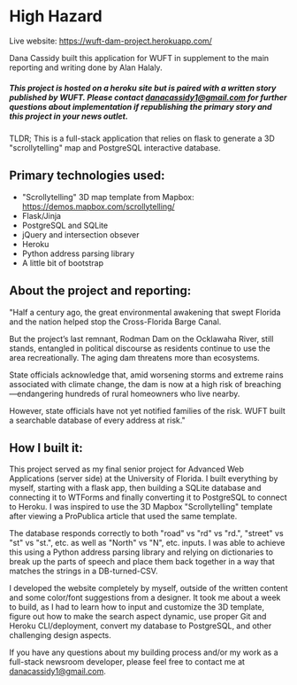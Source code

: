 # High Hazard 
Live website:
https://wuft-dam-project.herokuapp.com/

Dana Cassidy built this application for WUFT in supplement to the main reporting and writing done by Alan Halaly.

##### This project is hosted on a heroku site but is paired with a written story published by WUFT. Please contact danacassidy1@gmail.com for further questions about implementation if republishing the primary story and this project in your news outlet. 

TLDR; This is a full-stack application that relies on flask to generate a 3D "scrollytelling" map and PostgreSQL interactive database. 

## Primary technologies used:
 - "Scrollytelling" 3D map template from Mapbox: https://demos.mapbox.com/scrollytelling/
 - Flask/Jinja
 - PostgreSQL and SQLite
 - jQuery and intersection obsever
 - Heroku
 - Python address parsing library
 - A little bit of bootstrap

## About the project and reporting:
"Half a century ago, the great environmental awakening that swept Florida and the nation helped stop the Cross-Florida Barge Canal.

But the project’s last remnant, Rodman Dam on the Ocklawaha River, still stands, entangled in political discourse as residents continue to use the area recreationally. The aging dam threatens more than ecosystems.

State officials acknowledge that, amid worsening storms and extreme rains associated with climate change, the dam is now at a high risk of breaching—endangering hundreds of rural homeowners who live nearby.

However, state officials have not yet notified families of the risk. WUFT built a searchable database of every address at risk."

## How I built it:

This project served as my final senior project for Advanced Web Applications (server side) at the University of Florida. I built everything by myself, starting with a flask app, then building a SQLite database and connecting it to WTForms and finally converting it to PostgreSQL to connect to Heroku. I was inspired to use the 3D Mapbox "Scrollytelling" template after viewing a ProPublica article that used the same template. 

The database responds correctly to both "road" vs "rd" vs "rd.", "street" vs "st" vs "st.", etc. as well as "North" vs "N", etc. inputs. I was able to achieve this using a Python address parsing library and relying on dictionaries to break up the parts of speech and place them back together in a way that matches the strings in a DB-turned-CSV.

I developed the website completely by myself, outside of the written content and some color/font suggestions from a designer. It took me about a week to build, as I had to learn how to input and customize the 3D template, figure out how to make the search aspect dynamic, use proper Git and Heroku CLI/deployment, convert my database to PostgreSQL, and other challenging design aspects.

If you have any questions about my building process and/or my work as a full-stack newsroom developer, please feel free to contact me at danacassidy1@gmail.com. 
